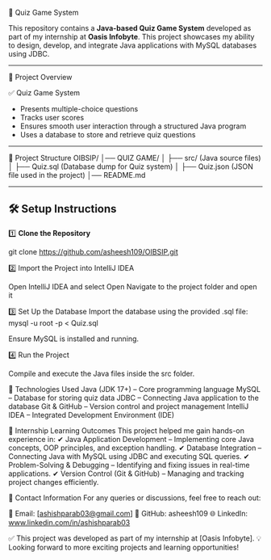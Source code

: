  🎯 Quiz Game System

This repository contains a **Java-based Quiz Game System** developed as part of my internship at **Oasis Infobyte**. This project showcases my ability to design, develop, and integrate Java applications with MySQL databases using JDBC.

---

 📌 Project Overview

✅ Quiz Game System  
- Presents multiple-choice questions  
- Tracks user scores  
- Ensures smooth user interaction through a structured Java program  
- Uses a database to store and retrieve quiz questions  

---

 📂 Project Structure
OIBSIP/ │── QUIZ GAME/ │ ├── src/ (Java source files) │ ├── Quiz.sql (Database dump for Quiz system) │ ├── Quiz.json (JSON file used in the project) │── README.md


---

## 🛠 Setup Instructions

1️⃣ **Clone the Repository**  
   
   git clone https://github.com/asheesh109/OIBSIP.git

2️⃣ Import the Project into IntelliJ IDEA

Open IntelliJ IDEA and select Open
Navigate to the project folder and open it

3️⃣ Set Up the Database
Import the database using the provided .sql file:
mysql -u root -p < Quiz.sql

Ensure MySQL is installed and running.

4️⃣ Run the Project

Compile and execute the Java files inside the src folder.

📜 Technologies Used
Java (JDK 17+) – Core programming language
MySQL – Database for storing quiz data
JDBC – Connecting Java application to the database
Git & GitHub – Version control and project management
IntelliJ IDEA – Integrated Development Environment (IDE)

🎯 Internship Learning Outcomes
This project helped me gain hands-on experience in:
✔ Java Application Development – Implementing core Java concepts, OOP principles, and exception handling.
✔ Database Integration – Connecting Java with MySQL using JDBC and executing SQL queries.
✔ Problem-Solving & Debugging – Identifying and fixing issues in real-time applications.
✔ Version Control (Git & GitHub) – Managing and tracking project changes efficiently.

📧 Contact Information
For any queries or discussions, feel free to reach out:

📩 Email: [ashishparab03@gmail.com]
🔗 GitHub: asheesh109
🌐 LinkedIn: www.linkedin.com/in/ashishparab03

✅ This project was developed as part of my internship at [Oasis Infobyte].
💡 Looking forward to more exciting projects and learning opportunities!

